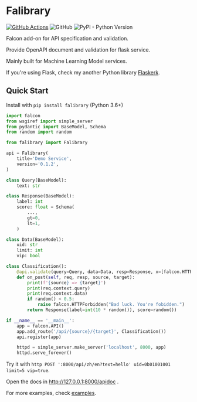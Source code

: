 # Falibrary

[![GitHub Actions](https://github.com/kemingy/falibrary/workflows/Python%20package/badge.svg)](https://github.com/kemingy/falibrary/actions)
![GitHub](https://img.shields.io/github/license/kemingy/falibrary)
![PyPI - Python Version](https://img.shields.io/pypi/pyversions/falibrary)

Falcon add-on for API specification and validation.

Provide OpenAPI document and validation for flask service.

Mainly built for Machine Learning Model services.

If you're using Flask, check my another Python library [Flaskerk](https://github.com/kemingy/flaskerk).

## Quick Start

Install with `pip install falibrary` (Python 3.6+)

```py
import falcon
from wsgiref import simple_server
from pydantic import BaseModel, Schema
from random import random

from falibrary import Falibrary

api = Falibrary(
    title='Demo Service',
    version='0.1.2',
)

class Query(BaseModel):
    text: str

class Response(BaseModel):
    label: int
    score: float = Schema(
        ...,
        gt=0,
        lt=1,
    )

class Data(BaseModel):
    uid: str
    limit: int
    vip: bool

class Classification():
    @api.validate(query=Query, data=Data, resp=Response, x=[falcon.HTTP_403])
    def on_post(self, req, resp, source, target):
        print(f'{source} => {target}')
        print(req.context.query)
        print(req.context.data)
        if random() < 0.5:
            raise falcon.HTTPForbidden("Bad luck. You're fobidden.")
        return Response(label=int(10 * random()), score=random())

if __name__ == '__main__':
    app = falcon.API()
    app.add_route('/api/{source}/{target}', Classification())
    api.register(app)

    httpd = simple_server.make_server('localhost', 8000, app)
    httpd.serve_forever()
```

Try it with `http POST ':8000/api/zh/en?text=hello' uid=0b01001001 limit=5 vip=true`.

Open the docs in http://127.0.0.1:8000/apidoc .

For more examples, check [examples](/examples).
